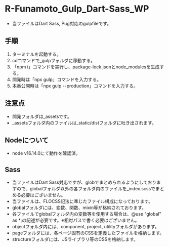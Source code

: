 # R-Funamoto_Gulp_Dart-Sass_WP

* 当ファイルはDart Sass, Pug対応のgulpfileです。

## 手順
1. ターミナルを起動する。
2. cdコマンドで_gulpフォルダに移動する。
3. 「npm i」コマンドを実行し、package-lock.jsonとnode_modulesを生成する。
4. 開発時は「npx gulp」コマンドを入力する。
5. 本番公開時は「npx gulp --production」コマンドを入力する。

## 注意点
* 開発フォルダは_assetsです。
* _assetsフォルダ内のファイルは_static/distフォルダに吐き出されます。

## Nodeについて
* node v16.14.0にて動作を確認済。

## Sass
* 当ファイルはDart Sass対応ですが、globでまとめられるようにしておりますので、globalフォルダ以外の各フォルダ内のファイルを_index.scssでまとめる必要はございません。
* 当ファイルは、FLOCSS記法に準じたファイル構成になっております。
* globalフォルダには、変数、関数、mixin等が格納されております。
* 各ファイルでglobalフォルダ内の変数等を使用する場合は、@use "global" as *;の記述が必要です。※相対パスで書く必要はございません。
* objectフォルダ内には、component, project, utilityフォルダがあります。
* pageフォルダには、各ページ固有のCSSを定義したファイルを格納します。
* structureフォルダには、JSライブラリ等のCSSを格納します。
